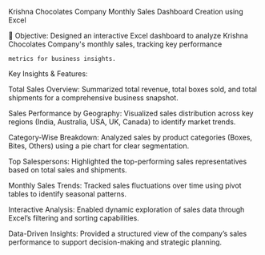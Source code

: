 Krishna Chocolates Company Monthly Sales Dashboard Creation using Excel

🔹 Objective: Designed an interactive Excel dashboard to analyze Krishna Chocolates Company's monthly sales, tracking key performance  
    
    metrics for business insights.

Key Insights & Features:

 Total Sales Overview: Summarized total revenue, total boxes sold, and total shipments for a comprehensive business snapshot.

 Sales Performance by Geography: Visualized sales distribution across key regions (India, Australia, USA, UK, Canada) to identify market trends.

 Category-Wise Breakdown: Analyzed sales by product categories (Boxes, Bites, Others) using a pie chart for clear segmentation.

 Top Salespersons: Highlighted the top-performing sales representatives based on total sales and shipments.

 Monthly Sales Trends: Tracked sales fluctuations over time using pivot tables to identify seasonal patterns.

 Interactive Analysis: Enabled dynamic exploration of sales data through Excel’s filtering and sorting capabilities.

 Data-Driven Insights: Provided a structured view of the company’s sales performance to support decision-making and strategic planning.











